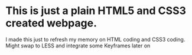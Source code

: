 # This is just a plain HTML5 and CSS3 created webpage.

I made this just to refresh my memory on HTML coding and CSS3 coding.
Might swap to LESS and integrate some Keyframes later on
